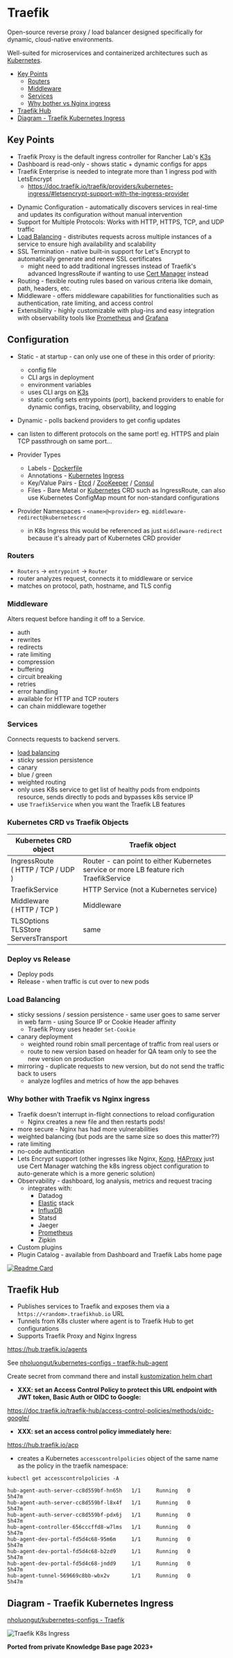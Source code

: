 # Traefik

Open-source reverse proxy / load balancer designed specifically for dynamic, cloud-native environments.

Well-suited for microservices and containerized architectures such as [Kubernetes](kubernetes.md).

<!-- INDEX_START -->

- [Key Points](#key-points)
  - [Routers](#routers)
  - [Middleware](#middleware)
  - [Services](#services)
  - [Why bother vs Nginx ingress](#why-bother-vs-nginx-ingress)
- [Traefik Hub](#traefik-hub)
- [Diagram - Traefik Kubernetes Ingress](#diagram---traefik-kubernetes-ingress)

<!-- INDEX_END -->

## Key Points

- Traefik Proxy is the default ingress controller for Rancher Lab's [K3s](k3s.md)
- Dashboard is read-only - shows static + dynamic configs for apps
- Traefik Enterprise is needed to integrate more than 1 ingress pod with LetsEncrypt
  - <https://doc.traefik.io/traefik/providers/kubernetes-ingress/#letsencrypt-support-with-the-ingress-provider>

<!-- -->

- Dynamic Configuration - automatically discovers services in real-time and updates its configuration without manual
  intervention
- Support for Multiple Protocols: Works with HTTP, HTTPS, TCP, and UDP traffic
- [Load Balancing](load-balancing.md) - distributes requests across multiple instances of a service to ensure
  high availability and scalability
- SSL Termination - native built-in support for Let's Encrypt to automatically generate and renew SSL certificates
  - might need to add traditional ingresses instead of Traefik's advanced IngressRoute if wanting to use
    [Cert Manager](kubernetes-production-ready-checklist.md#automatic-ssl---cert-manager) instead
- Routing - flexible routing rules based on various criteria like domain, path, headers, etc.
- Middleware - offers middleware capabilities for functionalities such as authentication, rate limiting, and access
  control
- Extensibility - highly customizable with plug-ins and easy integration with observability tools like
  [Prometheus](prometheus.md) and [Grafana](grafana.md)

## Configuration

- Static - at startup - can only use one of these in this order of priority:
  - config file
  - CLI args in deployment
  - environment variables
  - uses CLI args on [K3s](k3s.md)
  - static config sets entrypoints (port), backend providers to enable for dynamic configs, tracing, observability, and
    logging
- Dynamic - polls backend providers to get config updates

- can listen to different protocols on the same port! eg. HTTPS and plain TCP passthrough on same port...
- Provider Types
  - Labels - [Dockerfile](dockerfile.md)
  - Annotations - [Kubernetes](kubernetes.md)
    [Ingress](https://github.com/nholuongut/kubernetes-configs/blob/master/ingress.yaml)
  - Key/Value Pairs - [Etcd](etcd.md) / [ZooKeeper](zookeeper.md) / [Consul](consul.md)
  - Files - Bare Metal or [Kubernetes](kubernetes.md) CRD such as IngressRoute, can also use Kubernetes ConfigMap mount
    for non-standard configurations

- Provider Namespaces - `<name>@<provider>` eg. `middleware-redirect@kubernetescrd`
  - in K8s Ingress this would be referenced as just `middleware-redirect`
  because it's already part of Kubernetes CRD provider

### Routers

- `Routers` -> `entrypoint` -> `Router`
- router analyzes request, connects it to middleware or service
- matches on protocol, path, hostname, and TLS config

### Middleware

Alters request before handing it off to a Service.

- auth
- rewrites
- redirects
- rate limiting
- compression
- buffering
- circuit breaking
- retries
- error handling
- available for HTTP and TCP routers
- can chain middleware together

### Services

Connects requests to backend servers.

- [load balancing](load-balancing.md)
- sticky session persistence
- canary
- blue / green
- weighted routing
- only uses K8s service to get list of healthy pods from endpoints resource, sends directly to pods and bypasses k8s
  service IP
- use `TraefikService` when you want the Traefik LB features

### Kubernetes CRD vs Traefik Objects

| Kubernetes CRD object                      | Traefik object                                                                         |
|--------------------------------------------|----------------------------------------------------------------------------------------|
| IngressRoute<br>( HTTP / TCP / UDP )       | Router - can point to either Kubernetes service or more LB feature rich TraefikService |
| TraefikService                             | HTTP Service (not a Kubernetes service)                                                |
| Middleware<br>( HTTP / TCP )               | Middleware                                                                             |
| TLSOptions<br>TLSStore<br>ServersTransport | same                                                                                   |

### Deploy vs Release

- Deploy pods
- Release - when traffic is cut over to new pods

### Load Balancing

- sticky sessions / session persistence - same user goes to same server in web farm - using Source IP or Cookie Header
  affinity
  - Traefik Proxy uses header `Set-Cookie`
- canary deployment
  - weighted round robin small percentage of traffic from real users
    or
  - route to new version based on header for QA team only to see the new version on production
- mirroring - duplicate requests to new version, but do not send the traffic back to users
  - analyze logfiles and metrics of how the app behaves

### Why bother with Traefik vs Nginx ingress

- Traefik doesn't interrupt in-flight connections to reload configuration
  - Nginx creates a new file and then restarts pods!
- more secure - Nginx has had more vulnerabilities
- weighted balancing (but pods are the same size so does this matter??)
- rate limiting
- no-code authentication
- Lets Encrypt support (other ingresses like Nginx, [Kong](kong.md), [HAProxy](haproxy.md) just use Cert Manager
  watching the k8s ingress object configuration to auto-generate which is a more generic solution)
- Observability - dashboard, log analysis, metrics and request tracing
  - integrates with:
    - Datadog
    - [Elastic](elasticsearch.md) stack
    - [InfluxDB](influxdb.md)
    - Statsd
    - Jaeger
    - [Prometheus](prometheus.md)
    - Zipkin
- Custom plugins
- Plugin Catalog - available from Dashboard and Traefik Labs home page

[![Readme Card](https://github-readme-stats.vercel.app/api/pin/?username=nholuongut&repo=Kubernetes-configs&theme=ambient_gradient&description_lines_count=3)](https://github.com/nholuongut/kubernetes-configs)

## Traefik Hub

- Publishes services to Traefik and exposes them via a `https://<random>.traefikhub.io` URL
- Tunnels from K8s cluster where agent is to Traefik Hub to get configurations
- Supports Traefik Proxy and Nginx Ingress

<https://hub.traefik.io/agents>

See [nholuongut/kubernetes-configs - traefik-hub-agent](https://github.com/nholuongut/kubernetes-configs/tree/master/traefik-hub-agent)

Create secret from command there and install
[kustomization helm chart](https://github.com/nholuongut/kubernetes-configs/tree/master/traefik-hub-agent)

- **XXX: set an Access Control Policy to protect this URL endpoint with JWT token, Basic Auth or OIDC to Google:**

<https://doc.traefik.io/traefik-hub/access-control-policies/methods/oidc-google/>

- **XXX: set an access control policy immediately here:**

<https://hub.traefik.io/acp>

- creates a Kubernetes `accesscontrolpolicies` object of the same name as the policy in the traefik namespace:

```shell
kubectl get accesscontrolpolicies -A
```

```none
hub-agent-auth-server-cc8d559bf-hn65h   1/1     Running   0          5h47m
hub-agent-auth-server-cc8d559bf-l8x4f   1/1     Running   0          5h47m
hub-agent-auth-server-cc8d559bf-pdx6j   1/1     Running   0          5h47m
hub-agent-controller-656cccffd8-w7lms   1/1     Running   0          5h47m
hub-agent-dev-portal-fd5d4c68-95m6m     1/1     Running   0          5h47m
hub-agent-dev-portal-fd5d4c68-b2zd9     1/1     Running   0          5h47m
hub-agent-dev-portal-fd5d4c68-jndd9     1/1     Running   0          5h47m
hub-agent-tunnel-569669c8bb-wbx2v       1/1     Running   0          5h47m
```

## Diagram - Traefik Kubernetes Ingress

[nholuongut/kubernetes-configs - Traefik](https://github.com/nholuongut/kubernetes-configs/tree/master/traefik)

![Traefik K8s Ingress](https://raw.githubusercontent.com/nholuongut/Diagrams-as-Code/master/images/kubernetes_traefik_ingress_gke.svg)

**Ported from private Knowledge Base page 2023+**
